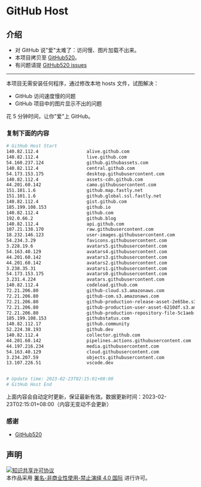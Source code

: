 # GitHub Host
## 介绍
- 对 GitHub 说"爱"太难了：访问慢、图片加载不出来。
- 本项目拷贝至 [GitHub520](https://github.com/521xueweihan/GitHub520)。
- 有问题请提 [GitHub520 issues](https://github.com/521xueweihan/GitHub520/issues/new)

---

本项目无需安装任何程序，通过修改本地 hosts 文件，试图解决：
- GitHub 访问速度慢的问题
- GitHub 项目中的图片显示不出的问题

花 5 分钟时间，让你"爱"上 GitHub。

### 复制下面的内容
```bash
# GitHub Host Start
140.82.112.4                  alive.github.com
140.82.112.4                  live.github.com
54.160.237.124                github.githubassets.com
140.82.112.4                  central.github.com
54.173.153.175                desktop.githubusercontent.com
140.82.112.4                  assets-cdn.github.com
44.201.60.142                 camo.githubusercontent.com
151.101.1.6                   github.map.fastly.net
151.101.1.6                   github.global.ssl.fastly.net
140.82.112.4                  gist.github.com
185.199.108.153               github.io
140.82.112.4                  github.com
192.0.66.2                    github.blog
140.82.112.4                  api.github.com
107.21.138.170                raw.githubusercontent.com
18.232.146.123                user-images.githubusercontent.com
54.234.3.29                   favicons.githubusercontent.com
3.228.19.6                    avatars5.githubusercontent.com
54.163.40.129                 avatars4.githubusercontent.com
44.201.60.142                 avatars3.githubusercontent.com
44.201.60.142                 avatars2.githubusercontent.com
3.238.35.31                   avatars1.githubusercontent.com
54.173.153.175                avatars0.githubusercontent.com
3.231.4.224                   avatars.githubusercontent.com
140.82.112.4                  codeload.github.com
72.21.206.80                  github-cloud.s3.amazonaws.com
72.21.206.80                  github-com.s3.amazonaws.com
72.21.206.80                  github-production-release-asset-2e65be.s3.amazonaws.com
72.21.206.80                  github-production-user-asset-6210df.s3.amazonaws.com
72.21.206.80                  github-production-repository-file-5c1aeb.s3.amazonaws.com
185.199.108.153               githubstatus.com
140.82.112.17                 github.community
52.224.38.193                 github.dev
140.82.112.4                  collector.github.com
44.201.60.142                 pipelines.actions.githubusercontent.com
44.197.216.234                media.githubusercontent.com
54.163.40.129                 cloud.githubusercontent.com
3.234.207.59                  objects.githubusercontent.com
13.107.226.51                 vscode.dev


# Update time: 2023-02-23T02:15:01+08:00
# GitHub Host End

```
上面内容会自动定时更新，保证最新有效。数据更新时间：2023-02-23T02:15:01+08:00（内容无变动不会更新）

### 感谢

- [GitHub520](https://github.com/521xueweihan/GitHub520)

## 声明
<a rel="license" href="https://creativecommons.org/licenses/by-nc-nd/4.0/deed.zh"><img alt="知识共享许可协议" style="border-width: 0" src="https://licensebuttons.net/l/by-nc-nd/4.0/88x31.png"></a><br>本作品采用 <a rel="license" href="https://creativecommons.org/licenses/by-nc-nd/4.0/deed.zh">署名-非商业性使用-禁止演绎 4.0 国际</a> 进行许可。